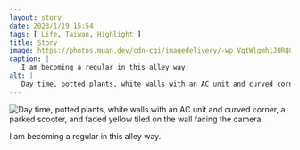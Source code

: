 ```yaml
---
layout: story
date: 2023/1/19 15:54
tags: [ Life, Taiwan, Highlight ]
title: Story
image: https://photos.muan.dev/cdn-cgi/imagedelivery/-wp_VgtWlgmh1JURQ8t1mg/c123e1c6-8ef4-4741-48ef-2afd394fd600/public
caption: |
   I am becoming a regular in this alley way.
alt: |
   Day time, potted plants, white walls with an AC unit and curved corner, a parked scooter, and faded yellow tiled on the wall facing the camera.
---
```


![Day time, potted plants, white walls with an AC unit and curved corner, a parked scooter, and faded yellow tiled on the wall facing the camera.](https://photos.muan.dev/cdn-cgi/imagedelivery/-wp_VgtWlgmh1JURQ8t1mg/c123e1c6-8ef4-4741-48ef-2afd394fd600/public)

I am becoming a regular in this alley way.
